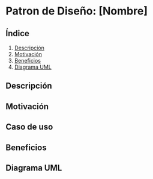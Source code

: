 # Patron de Diseño: [Nombre]

## Índice

1. [Descripción](#descripción)
2. [Motivación](#motivación)
3. [Beneficios](#beneficios)
4. [Diagrama UML](#diagrama-uml)

## Descripción

## Motivación

## Caso de uso

## Beneficios

## Diagrama UML

```plaintext

